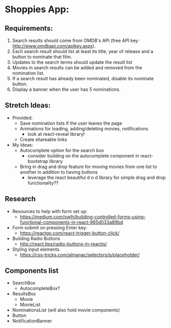 # Shoppies App:

## Requirements: 
1. Search results should come from OMDB's API (free API key: http://www.omdbapi.com/apikey.aspx).
2. Each search result should list at least its title, year of release and a button to nominate that film.
3. Updates to the search terms should update the result list
4. Movies in search results can be added and removed from the nomination list.
5. If a search result has already been nominated, disable its nominate button.
6. Display a banner when the user has 5 nominations.

## Stretch Ideas: 
* Provided: 
  * Save nomination lists if the user leaves the page
  * Animations for loading, adding/deleting movies, notifications
    * look at react-reveal library!
  * Create shareable links
* My Ideas: 
  * Autocomplete option for the search box
    * consider building on the autocomplete component in react-bootstrap library 
  * Bring in drag and drop feature for moving movies from one list to another in addition to having buttons
    * leverage the react beautiful d n d library for simple drag and drop functionality??

## Research 
* Resources to help with form set up: 
  - https://medium.com/swlh/building-controlled-forms-using-functional-components-in-react-965d033a89bd
* Form submit on pressing Enter key:
  - https://reactgo.com/react-trigger-button-click/
* Building Radio Buttons
  - http://react.tips/radio-buttons-in-reactjs/
* Styling input elements
  - https://css-tricks.com/almanac/selectors/p/placeholder/
  


## Components list
* SearchBox
  * AutocompleteBox?
* ResultsBox
  * Movie
  * MovieList
* NominationsList (will also hold movie components)
* Button
* NotificationBanner  